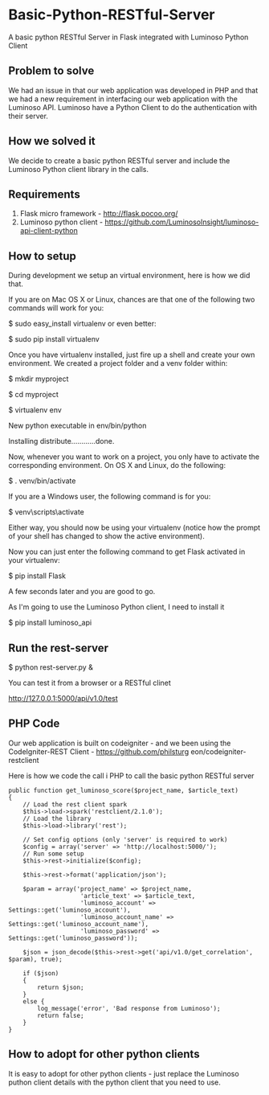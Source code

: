 Basic-Python-RESTful-Server
===========================

A basic python RESTful Server in Flask integrated with Luminoso Python Client

## Problem to solve

We had an issue in that our web application was developed in PHP and that we had a new requirement in interfacing our web application with the Luminoso API. Luminoso have a Python Client to do the authentication with their server.

## How we solved it

We decide to create a basic python RESTful server and include the Luminoso Python client library in the calls.

## Requirements

1. Flask micro framework - http://flask.pocoo.org/
2. Luminoso python client - https://github.com/LuminosoInsight/luminoso-api-client-python

## How to setup

During development we setup an virtual environment, here is how we did that.

If you are on Mac OS X or Linux, chances are that one of the following two commands will work for you:

$ sudo easy_install virtualenv
or even better:

$ sudo pip install virtualenv

Once you have virtualenv installed, just fire up a shell and create your own environment. We created a project folder and a venv folder within:

$ mkdir myproject

$ cd myproject

$ virtualenv env

New python executable in env/bin/python

Installing distribute............done.

Now, whenever you want to work on a project, you only have to activate the corresponding environment. On OS X and Linux, do the following:

$ . venv/bin/activate

If you are a Windows user, the following command is for you:

$ venv\scripts\activate

Either way, you should now be using your virtualenv (notice how the prompt of your shell has changed to show the active environment).

Now you can just enter the following command to get Flask activated in your virtualenv:

$ pip install Flask

A few seconds later and you are good to go.

As I'm going to use the Luminoso Python client, I need to install it

$ pip install luminoso_api

## Run the rest-server

$ python rest-server.py &

You can test it from a browser or a RESTful clinet

http://127.0.0.1:5000/api/v1.0/test

## PHP Code

Our web application is built on codeigniter - and we been using the CodeIgniter-REST Client - https://github.com/philsturg
eon/codeigniter-restclient

Here is how we code the call i PHP to call the basic python RESTful server

	public function get_luminoso_score($project_name, $article_text) 
	{
		// Load the rest client spark
		$this->load->spark('restclient/2.1.0');
		// Load the library
		$this->load->library('rest');
		
		// Set config options (only 'server' is required to work)
		$config = array('server' =>	'http://localhost:5000/');
		// Run some setup
		$this->rest->initialize($config);
		
		$this->rest->format('application/json');
		
		$param = array('project_name' => $project_name,
						'article_text' => $article_text,
						'luminoso_account' => Settings::get('luminoso_account'), 
						'luminoso_account_name' => Settings::get('luminoso_account_name'),
						'luminoso_password' => Settings::get('luminoso_password'));
		
		$json = json_decode($this->rest->get('api/v1.0/get_correlation', $param), true);
		
		if ($json) 
		{
			return $json;
		}
		else {
			log_message('error', 'Bad response from Luminoso');
			return false;
		}
	}


## How to adopt for other python clients

It is easy to adopt for other python clients - just replace the Luminoso puthon client details with the python client that you need to use.


